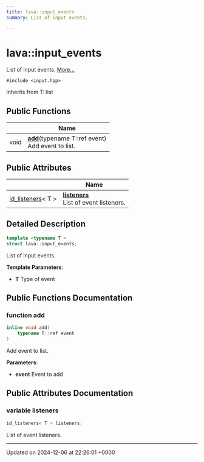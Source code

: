 ```yaml
---
title: lava::input_events
summary: List of input events. 

---
```


# lava::input_events



List of input events.  [More...](#detailed-description)


`#include <input.hpp>`

Inherits from T::list

## Public Functions

|                | Name           |
| -------------- | -------------- |
| void | **[add](/_doxybook/Classes/structlava_1_1input__events.md#function-add)**(typename T::ref event)<br>Add event to list.  |

## Public Attributes

|                | Name           |
| -------------- | -------------- |
| [id_listeners](/_doxybook/Classes/structlava_1_1id__listeners.md)< T > | **[listeners](/_doxybook/Classes/structlava_1_1input__events.md#variable-listeners)** <br>List of event listeners.  |

## Detailed Description

```cpp
template <typename T >
struct lava::input_events;
```

List of input events. 

**Template Parameters**: 

  * **T** Type of event 

## Public Functions Documentation

### function add

```cpp
inline void add(
    typename T::ref event
)
```

Add event to list. 

**Parameters**: 

  * **event** Event to add 


## Public Attributes Documentation

### variable listeners

```cpp
id_listeners< T > listeners;
```

List of event listeners. 

-------------------------------

Updated on 2024-12-06 at 22:26:01 +0000
